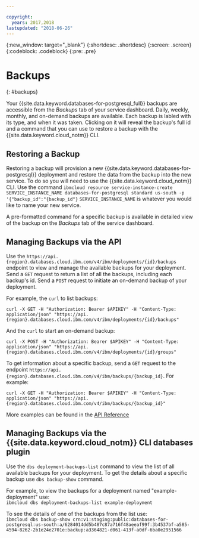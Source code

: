 ```yaml
---

copyright:
  years: 2017,2018
lastupdated: "2018-06-26"
---
```


{:new_window: target="_blank"}
{:shortdesc: .shortdesc}
{:screen: .screen}
{:codeblock: .codeblock}
{:pre: .pre}

# Backups
{: #backups}

Your {{site.data.keyword.databases-for-postgresql_full}} backups are accessible from the _Backups_ tab of your service dashboard. Daily, weekly, monthly, and on-demand backups are available. Each backup is labled with its type, and when it was taken. Clicking on it will reveal the backup's full id and a command that you can use to restore a backup with the {{site.data.keyword.cloud_notm}} CLI.

## Restoring a Backup

Restoring a backup will provision a new {{site.data.keyword.databases-for-postgresql}} deployment and restore the data from the backup into the new service. To do so you will need to use the {{site.data.keyword.cloud_notm}} CLI. Use the command `ibmcloud resource service-instance-create SERVICE_INSTANCE_NAME databases-for-postgresql standard us-south -p '{"backup_id":"{backup_id"}`
`SERVICE_INSTANCE_NAME` is whatever you would like to name your new service.

A pre-formatted command for a specific backup is available in detailed view of the backup on the _Backups_ tab of the service dashboard.

## Managing Backups via the API

Use the `https://api.{region}.databases.cloud.ibm.com/v4/ibm/deployments/{id}/backups` endpoint to view and manage the available backups for your deployment. Send a `GET` request to return a list of all the backups, including each backup's id. Send a `POST` request to initiate an on-demand backup of your deployment.

For example, the `curl` to list backups:
```
curl -X GET -H "Authorization: Bearer $APIKEY" -H "Content-Type: application/json" "https://api.{region}.databases.cloud.ibm.com/v4/ibm/deployments/{id}/backups"
```
And the `curl` to start an on-demand backup:
```
curl -X POST -H "Authorization: Bearer $APIKEY" -H "Content-Type: application/json" "https://api.{region}.databases.cloud.ibm.com/v4/ibm/deployments/{id}/groups"
```

To get information about a specific backup, send a `GET` request to the endpoint `https://api.{region}.databases.cloud.ibm.com/v4/ibm/backups/{backup_id}`. For example:

```
curl -X GET -H "Authorization: Bearer $APIKEY" -H "Content-Type: application/json" "https://api.{region}.databases.cloud.ibm.com/v4/ibm/backups/{backup_id}"
```
More examples can be found in the [API Reference](https://pages.github.ibm.com/compose/apidocs/apiv4doc-static.html#tag/Backups)

## Managing Backups via the {{site.data.keyword.cloud_notm}} CLI databases plugin

Use the `dbs deployment-backups-list` command to view the list of all available backups for your deployment. To get the details about a specific backup use `dbs backup-show` command.

For example, to view the backups for a deployment named "example-deployment" use:  
`ibmcloud dbs deployment-backups-list example-deployment`

To see the details of one of the backups from the list use:  
`ibmcloud dbs backup-show crn:v1:staging:public:databases-for-postgresql:us-south:a/6284014dd5b487c87a716f48aeeaf99f:3b4537bf-a585-4594-8262-2b1e24e2701e:backup:a3364821-d061-413f-a0df-6ba0e2951566`

